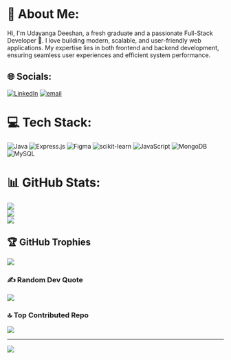 # 💫 About Me:
Hi, I'm Udayanga Deeshan, a fresh graduate and a passionate Full-Stack Developer 🚀. I love building modern, scalable, and user-friendly web applications. My expertise lies in both frontend and backend development, ensuring seamless user experiences and efficient system performance.


## 🌐 Socials:
[![LinkedIn](https://img.shields.io/badge/LinkedIn-%230077B5.svg?logo=linkedin&logoColor=white)](https://linkedin.com/in/www.linkedin.com/in/udayanga-deeshan) [![email](https://img.shields.io/badge/Email-D14836?logo=gmail&logoColor=white)](mailto:udayangadilshan1789@gmail.com) 

# 💻 Tech Stack:
![Java](https://img.shields.io/badge/java-%23ED8B00.svg?style=for-the-badge&logo=openjdk&logoColor=white) ![Express.js](https://img.shields.io/badge/express.js-%23404d59.svg?style=for-the-badge&logo=express&logoColor=%2361DAFB) ![Figma](https://img.shields.io/badge/figma-%23F24E1E.svg?style=for-the-badge&logo=figma&logoColor=white) ![scikit-learn](https://img.shields.io/badge/scikit--learn-%23F7931E.svg?style=for-the-badge&logo=scikit-learn&logoColor=white) ![JavaScript](https://img.shields.io/badge/javascript-%23323330.svg?style=for-the-badge&logo=javascript&logoColor=%23F7DF1E) ![MongoDB](https://img.shields.io/badge/MongoDB-%234ea94b.svg?style=for-the-badge&logo=mongodb&logoColor=white) ![MySQL](https://img.shields.io/badge/mysql-4479A1.svg?style=for-the-badge&logo=mysql&logoColor=white)
# 📊 GitHub Stats:
![](https://github-readme-stats.vercel.app/api?username=Udayanga-Deeshan&theme=dark&hide_border=false&include_all_commits=true&count_private=true)<br/>
![](https://github-readme-streak-stats.herokuapp.com/?user=Udayanga-Deeshan&theme=dark&hide_border=false)<br/>
![](https://github-readme-stats.vercel.app/api/top-langs/?username=Udayanga-Deeshan&theme=dark&hide_border=false&include_all_commits=true&count_private=true&layout=compact)

## 🏆 GitHub Trophies
![](https://github-profile-trophy.vercel.app/?username=Udayanga-Deeshan&theme=radical&no-frame=false&no-bg=true&margin-w=4)

### ✍️ Random Dev Quote
![](https://quotes-github-readme.vercel.app/api?type=horizontal&theme=radical)

### 🔝 Top Contributed Repo
![](https://github-contributor-stats.vercel.app/api?username=Udayanga-Deeshan&limit=5&theme=dark&combine_all_yearly_contributions=true)

---
[![](https://visitcount.itsvg.in/api?id=Udayanga-Deeshan&icon=5&color=0)](https://visitcount.itsvg.in)

<!-- Proudly created with GPRM ( https://gprm.itsvg.in ) -->
